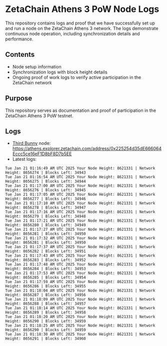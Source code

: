 # ZetaChain Athens 3 PoW Node Logs
This repository contains logs and proof that we have successfully set up and run a node on the ZetaChain Athens 3 network. The logs demonstrate continuous node operation, including synchronization details and performance.

## Contents
- Node setup information
- Synchronization logs with block height details
- Ongoing proof of work logs to verify active participation in the ZetaChain network

## Purpose
This repository serves as documentation and proof of participation in the ZetaChain Athens 3 PoW testnet.

## Logs

- [Third Bunny](https://thirdbunny.xyz/) node: https://athens.explorer.zetachain.com/address/0x225254d35dE666064Eccc5ce16eF1D8bF8D7b5EE
- Latest logs:
```
Tue Jan 21 01:16:49 AM UTC 2025 Your Node Height: 8621331 | Network Height: 8656274 | Blocks Left: 34943
Tue Jan 21 01:16:54 AM UTC 2025 Your Node Height: 8621331 | Network Height: 8656275 | Blocks Left: 34944
Tue Jan 21 01:17:00 AM UTC 2025 Your Node Height: 8621331 | Network Height: 8656276 | Blocks Left: 34945
Tue Jan 21 01:17:05 AM UTC 2025 Your Node Height: 8621331 | Network Height: 8656277 | Blocks Left: 34946
Tue Jan 21 01:17:10 AM UTC 2025 Your Node Height: 8621331 | Network Height: 8656278 | Blocks Left: 34947
Tue Jan 21 01:17:16 AM UTC 2025 Your Node Height: 8621331 | Network Height: 8656279 | Blocks Left: 34948
Tue Jan 21 01:17:21 AM UTC 2025 Your Node Height: 8621331 | Network Height: 8656280 | Blocks Left: 34949
Tue Jan 21 01:17:27 AM UTC 2025 Your Node Height: 8621331 | Network Height: 8656281 | Blocks Left: 34950
Tue Jan 21 01:17:32 AM UTC 2025 Your Node Height: 8621331 | Network Height: 8656281 | Blocks Left: 34950
Tue Jan 21 01:17:37 AM UTC 2025 Your Node Height: 8621331 | Network Height: 8656282 | Blocks Left: 34951
Tue Jan 21 01:17:43 AM UTC 2025 Your Node Height: 8621331 | Network Height: 8656283 | Blocks Left: 34952
Tue Jan 21 01:17:48 AM UTC 2025 Your Node Height: 8621331 | Network Height: 8656284 | Blocks Left: 34953
Tue Jan 21 01:17:53 AM UTC 2025 Your Node Height: 8621331 | Network Height: 8656285 | Blocks Left: 34954
Tue Jan 21 01:17:59 AM UTC 2025 Your Node Height: 8621331 | Network Height: 8656286 | Blocks Left: 34955
Tue Jan 21 01:18:04 AM UTC 2025 Your Node Height: 8621331 | Network Height: 8656287 | Blocks Left: 34956
Tue Jan 21 01:18:09 AM UTC 2025 Your Node Height: 8621331 | Network Height: 8656288 | Blocks Left: 34957
Tue Jan 21 01:18:14 AM UTC 2025 Your Node Height: 8621331 | Network Height: 8656289 | Blocks Left: 34958
Tue Jan 21 01:18:20 AM UTC 2025 Your Node Height: 8621331 | Network Height: 8656290 | Blocks Left: 34959
Tue Jan 21 01:18:25 AM UTC 2025 Your Node Height: 8621331 | Network Height: 8656290 | Blocks Left: 34959
Tue Jan 21 01:18:30 AM UTC 2025 Your Node Height: 8621331 | Network Height: 8656291 | Blocks Left: 34960
```
